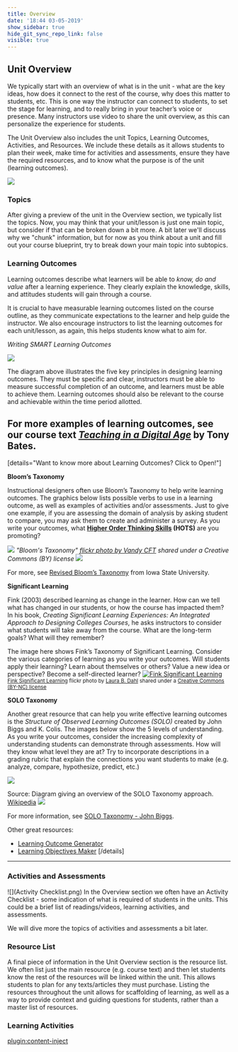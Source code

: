 ```yaml
---
title: Overview
date: '18:44 03-05-2019'
show_sidebar: true
hide_git_sync_repo_link: false
visible: true
---
```


## Unit Overview
We typically start with an overview of what is in the unit - what are the key ideas, how does it connect to the rest of the course, why does this matter to students, etc.  This is one way the instructor can connect to students, to set the stage for learning, and to really bring in your teacher’s voice or presence.  Many instructors use video to share the unit overview, as this can personalize the experience for students.

The Unit Overview also includes the unit Topics, Learning Outcomes, Activities, and Resources. We include these details as it allows students to plan their week, make time for activities and assessments, ensure they have the required resources, and to know what the purpose is of the unit (learning outcomes).


![](archery-2721785_640.jpg)

### Topics
After giving a preview of the unit in the Overview section, we typically list the topics.  Now, you may think that your unit/lesson is just one main topic, but consider if that can be broken down a bit more.  A bit later we'll discuss why we "chunk" information, but for now as you think about a unit and fill out your course blueprint, try to break down your main topic into subtopics.


### Learning Outcomes
Learning outcomes describe what learners will be able to *know, do and value* after a learning experience. They clearly explain the knowledge, skills, and attitudes students will gain through a course.

It is crucial to have measurable learning outcomes listed on the course outline, as they communicate expectations to the learner and help guide the instructor.  We also encourage instructors to list the learning outcomes for each unit/lesson, as again, this helps students know what to aim for.

*Writing SMART Learning Outcomes*

![](SMART-goals.png)

The diagram above illustrates the five key principles in designing learning outcomes.  They must be specific and clear, instructors must be able to measure successful completion of an outcome, and learners must be able to achieve them.  Learning outcomes should also be relevant to the course and achievable  within the time period allotted.

For more examples of learning outcomes, see our course text *[Teaching in a Digital Age](https://pressbooks.bccampus.ca/teachinginadigitalagev2/part/chapter-2-the-nature-of-knowledge-and-the-implications-for-teaching/)* by Tony Bates.
---

[details="Want to know more about Learning Outcomes? Click to Open!"]

**Bloom’s Taxonomy**

​Instructional designers often use Bloom’s Taxonomy to help write learning outcomes. The graphics below lists possible verbs to use in a learning outcome, as well as examples of activities and/or assessments.  Just to give one example, if you are assessing the domain of analysis by asking student to compare, you may ask them to create and administer a survey.  As you write your outcomes, what **[Higher Order Thinking Skills](https://en.wikipedia.org/wiki/Higher-order_thinking) (HOTS)** are you promoting?

![](Blooms-taxonomy.png)
*"Bloom's Taxonomy" [flickr photo by Vandy CFT](https://flickr.com/photos/vandycft/29428436431) shared under a Creative Commons (BY) license*
![](bloomwheel.png)

For more, see [Revised Bloom’s Taxonomy](https://www.celt.iastate.edu/teaching/effective-teaching-practices/revised-blooms-taxonomy/) from Iowa State University.


**Significant Learning**

Fink (2003) described learning as change in the learner.  How can we tell what has changed in our students, or how the course has impacted them?
In his book, *Creating Significant Learning Experiences: An Integrated Approach to Designing Colleges Courses*, he asks instructors to consider what students will take away from the course.  What are the long-term goals?  What will they remember?

The image here shows Fink’s Taxonomy of Significant Learning.  Consider the various categories of learning as you write your outcomes.  Will students apply their learning?  Learn about themselves or others?  Value a new idea or perspective? Become a self-directed learner?
<a title="Fink Significant Learning" href="https://flickr.com/photos/lauradahl/2897475124"><img src="https://live.staticflickr.com/3172/2897475124_d578e30591.jpg" alt="Fink Significant Learning" /></a><br /><small><a title="Fink Significant Learning" href="https://flickr.com/photos/lauradahl/2897475124">Fink Significant Learning</a> flickr photo by <a href="https://flickr.com/people/lauradahl">Laura B. Dahl</a> shared under a <a href="https://creativecommons.org/licenses/by-nc/2.0/">Creative Commons (BY-NC) license</a> </small>


**SOLO Taxonomy**

Another great resource that can help you write effective learning outcomes is the *Structure of Observed Learning Outcomes (SOLO)* created by John Biggs and K. Colis. The images below show the 5 levels of understanding.  As you write your outcomes, consider the increasing complexity of understanding students can demonstrate through assessments.  How will they know what level they are at?  Try to incorporate descriptions in a grading rubric that explain the connections you want students to make (e.g. analyze, compare, hypothesize, predict, etc.)  

![](512px-Structure_of_Observed_Learning_Outcomes_SOLO_Taxonomy.png)

Source: Diagram giving an overview of the SOLO Taxonomy approach. [Wikipedia](https://commons.wikimedia.org/wiki/File:Structure_of_Observed_Learning_Outcomes_SOLO_Taxonomy.png)
![](solo-taxonomy.jpg)


For more information, see [SOLO Taxonomy - John Biggs](https://www.johnbiggs.com.au/academic/solo-taxonomy/).

Other great resources:
- [Learning Outcome Generator](https://elearn.sitehost.iu.edu/courses/tos/gen2/)
- [Learning Objectives Maker](https://learning-objectives.easygenerator.com/)
[/details]

---

### Activities and Assessments

![](Activity Checklist.png)
In the Overview section we often have an Activity Checklist - some indication of what is required of students in the units.  This could be a brief list of readings/videos, learning activities, and assessments.

We will dive more the topics of activities and assessments a bit later.


### Resource List
A final piece of information in the Unit Overview section is the resource list.  We often list just the main resource (e.g. course text) and then let students know the rest of the resources will be linked within the unit.  This allows students to plan for any texts/articles they must purchase.  Listing the resources throughout the unit allows for scaffolding of learning, as well as a way to provide context and guiding questions for students, rather than a master list of resources.


### Learning Activities
[plugin:content-inject](../../_2-3)

